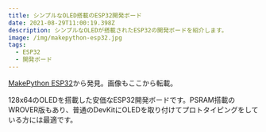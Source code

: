 ```yaml
---
title: シンプルなOLED搭載のESP32開発ボード
date: 2021-08-29T11:00:19.398Z
description: シンプルなOLEDが搭載されたESP32の開発ボードを紹介します。
image: /img/makepython-esp32.jpg
tags:
  - ESP32
  - 開発ボード
---
```

[MakePython ESP32](https://www.tindie.com/products/makerfabs/makepython-esp32/)から発見。画像もここから転載。

128x64のOLEDを搭載した安価なESP32開発ボードです。PSRAM搭載のWROVER版もあり、普通のDevKitにOLEDを取り付けてプロトタイピングをしている方には最適です。
